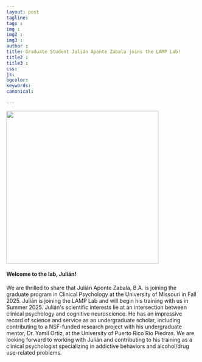```yaml
---
layout: post
tagline: 
tags : 
img : 
img2 : 
img3 : 
author : 
title: Graduate Student Julián Aponte Zabala joins the LAMP Lab! 
title2 : 
title3 : 
css: 
js: 
bgcolor: 
keywords: 
canonical:

---
```

<span class="image small"><img src="/assets/images/members/AponteJ.jpg" alt="" width="400"/></span>

#### Welcome to the lab, Julián!

We are thrilled to share that Julián Aponte Zabala, B.A. is joining the graduate program in Clinical Psychology at the University of Missouri in Fall 2025. Julián is joining the LAMP Lab and will begin his training with us in Summer 2025. Julián's scientific interests lie at an intersection between clinical psychology and cognitive neuroscience. He has an impressive record of science and service as an undergraduate scholar, including contributing to a NSF-funded research project with his undergraduate mentor, Dr. Yamil Ortiz, at the University of Puerto Rico Rio Piedras. We are looking forward to working with Julián and contributing to his training as a clinical psychologist specializing in addictive behaviors and alcohol/drug use-related problems. 